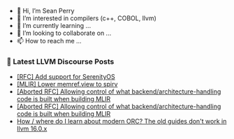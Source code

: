 - 👋 Hi, I’m Sean Perry
- 👀 I’m interested in compilers (c++, COBOL, llvm)
- 🌱 I’m currently learning ...
- 💞️ I’m looking to collaborate on ...
- 📫 How to reach me ...

<!---
s66perry/s66perry is a ✨ special ✨ repository because its `README.md` (this file) appears on your GitHub profile.
You can click the Preview link to take a look at your changes.
--->
### 📕 Latest LLVM Discourse Posts

<!-- DISCOURSE-LLVM:START -->
- [[RFC] Add support for SerenityOS](https://discourse.llvm.org/t/rfc-add-support-for-serenityos/71641#post_7)
- [[MLIR] Lower memref.view to spirv](https://discourse.llvm.org/t/mlir-lower-memref-view-to-spirv/71857#post_1)
- [[Aborted RFC] Allowing control of what backend/architecture-handling code is built when building MLIR](https://discourse.llvm.org/t/aborted-rfc-allowing-control-of-what-backend-architecture-handling-code-is-built-when-building-mlir/71853#post_6)
- [[Aborted RFC] Allowing control of what backend/architecture-handling code is built when building MLIR](https://discourse.llvm.org/t/aborted-rfc-allowing-control-of-what-backend-architecture-handling-code-is-built-when-building-mlir/71853#post_5)
- [How / where do I learn about modern ORC? The old guides don&#39;t work in llvm 16.0.x](https://discourse.llvm.org/t/how-where-do-i-learn-about-modern-orc-the-old-guides-dont-work-in-llvm-16-0-x/71856#post_1)
<!-- DISCOURSE-LLVM:END -->
